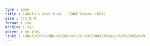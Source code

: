 ```yaml
---
type : game
title : Cabela's Deer Hunt - 2004 Season (USA)
size : 773.9 M
format : iso
archive : zip
server : myrient
link2 : Cabela%27s%20Deer%20Hunt%20-%202004%20Season%20%28USA%29
---
```

